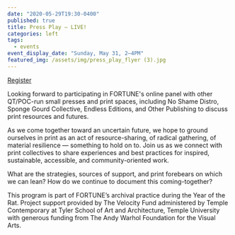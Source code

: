 ```yaml
---
date: "2020-05-29T19:30-0400"
published: true
title: Press Play — LIVE!
categories: left
tags:
  - events
event_display_date: "Sunday, May 31, 2–4PM"
featured_img: /assets/img/press_play_flyer (3).jpg
---
```


[Register](https://moorecad.zoom.us/meeting/register/tJUodOisqDMoG9wVU75dJv8fwr4yl5tF7oh-)

Looking forward to participating in FORTUNE's online panel with other QT/POC-run small presses and print spaces, including No Shame Distro, Sponge Gourd Collective, Endless Editions, and Other Publishing to discuss print resources and futures.

As we come together toward an uncertain future, we hope to ground ourselves in print as an act of resource-sharing, of radical gathering, of material resilience — something to hold on to. Join us as we connect with print collectives to share experiences and best practices for inspired, sustainable, accessible, and community-oriented work.

What are the strategies, sources of support, and print forebears on which we can lean? How do we continue to document this coming-together?

This program is part of FORTUNE’s archival practice during the Year of the Rat. Project support provided by The Velocity Fund administered by Temple Contemporary at Tyler School of Art and Architecture, Temple University with generous funding from The Andy Warhol Foundation for the Visual Arts.
